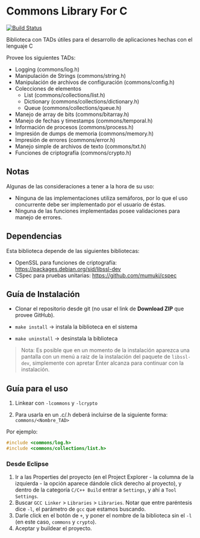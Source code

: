 # Commons Library For C

[![Build Status](https://github.com/sisoputnfrba/so-commons-library/actions/workflows/unit-tests.yml/badge.svg)](https://github.com/sisoputnfrba/so-commons-library/actions/workflows/unit-tests.yml)

Biblioteca con TADs útiles para el desarrollo de aplicaciones hechas con el lenguaje C

Provee los siguientes TADs:

* Logging (commons/log.h)
* Manipulación de Strings (commons/string.h)
* Manipulación de archivos de configuración (commons/config.h)
* Colecciones de elementos
  * List (commons/collections/list.h)
  * Dictionary (commons/collections/dictionary.h)
  * Queue (commons/collections/queue.h)
* Manejo de array de bits (commons/bitarray.h)
* Manejo de fechas y timestamps (commons/temporal.h)
* Información de procesos (commons/process.h)
* Impresión de dumps de memoria (commons/memory.h)
* Impresión de errores (commons/error.h)
* Manejo simple de archivos de texto (commons/txt.h)
* Funciones de criptografía (commons/crypto.h)

## Notas

Algunas de las consideraciones a tener a la hora de su uso:

* Ninguna de las implementaciones utiliza semáforos, por lo que el uso concurrente debe ser implementado por el usuario de éstas.
* Ninguna de las funciones implementadas posee validaciones para manejo de errores.

## Dependencias

Esta biblioteca depende de las siguientes bibliotecas:

* OpenSSL para funciones de criptografía: https://packages.debian.org/sid/libssl-dev
* CSpec para pruebas unitarias: https://github.com/mumuki/cspec

## Guía de Instalación

- Clonar el repositorio desde git (no usar el link de **Download ZIP** que provee GitHub).

- `make install` -> instala la biblioteca en el sistema

- `make uninstall` -> desinstala la biblioteca

> Nota: Es posible que en un momento de la instalación aparezca una pantalla con un menú a raiz de la instalación del paquete de `libssl-dev`, simplemente con apretar Enter alcanza para continuar con la instalación.

## Guía para el uso

1. Linkear con `-lcommons` y `-lcrypto`

2. Para usarla en un .c/.h deberá incluirse de la siguiente forma: `commons/<Nombre_TAD>`

Por ejemplo:

```c
#include <commons/log.h>
#include <commons/collections/list.h>
```

### Desde Eclipse

1. Ir a las Properties del proyecto (en el Project Explorer - la columna de la izquierda - la opción aparece dándole click derecho al proyecto), y dentro de la categoría `C/C++ Build` entrar a `Settings`, y ahí a `Tool Settings`.
2. Buscar `GCC Linker` > `Libraries` > `Libraries`. Notar que entre paréntesis dice `-l`, el parámetro de `gcc` que estamos buscando.
3. Darle click en el botón de `+`, y poner el nombre de la biblioteca sin el `-l` (en este caso, `commons` y `crypto`).
4. Aceptar y buildear el proyecto.